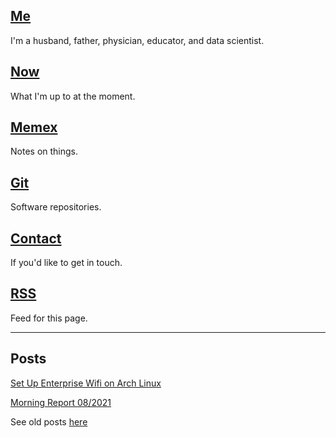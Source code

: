 ## [Me](/about.html)
I'm a husband, father, physician, educator, and data scientist.

## [Now](/now.html)
What I'm up to at the moment.

## [Memex](https://memex.beauhilton.com)
Notes on things.

## [Git](https://git.beauhilton.com)
Software repositories.

## [Contact](/contact.html)
If you'd like to get in touch.

## [RSS](/rss.xml)
Feed for this page.

- - -

## Posts

[Set Up Enterprise Wifi on Arch Linux](posts/employee-wifi.html)

[Morning Report 08/2021](posts/mr-2021.html)

See old posts [here](https://cbeauhilton.github.io)
